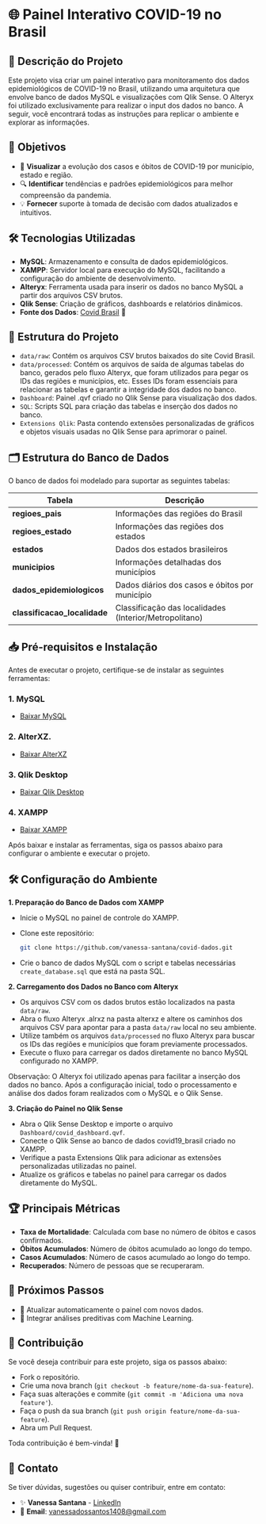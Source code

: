 # 🌐 Painel Interativo COVID-19 no Brasil

## 📝 Descrição do Projeto
Este projeto visa criar um painel interativo para monitoramento dos dados epidemiológicos de COVID-19 no Brasil, utilizando uma arquitetura que envolve banco de dados MySQL e visualizações com Qlik Sense. O Alteryx foi utilizado exclusivamente para realizar o input dos dados no banco. A seguir, você encontrará todas as instruções para replicar o ambiente e explorar as informações.

## 🎯 Objetivos
- 📍 **Visualizar** a evolução dos casos e óbitos de COVID-19 por município, estado e região.
- 🔍 **Identificar** tendências e padrões epidemiológicos para melhor compreensão da pandemia.
- 💡 **Fornecer** suporte à tomada de decisão com dados atualizados e intuitivos.

## 🛠️ Tecnologias Utilizadas
- **MySQL**: Armazenamento e consulta de dados epidemiológicos.
- **XAMPP**: Servidor local para execução do MySQL, facilitando a configuração do ambiente de desenvolvimento.
- **Alteryx**: Ferramenta usada para inserir os dados no banco MySQL a partir dos arquivos CSV brutos.
- **Qlik Sense**: Criação de gráficos, dashboards e relatórios dinâmicos.
- **Fonte dos Dados**: [Covid Brasil](https://covid.saude.gov.br) 🔗 

## 📂 Estrutura do Projeto
- ```data/raw```: Contém os arquivos CSV brutos baixados do site Covid Brasil.
- ```data/processed```: Contém os arquivos de saída de algumas tabelas do banco, gerados pelo fluxo Alteryx, que foram utilizados para pegar os IDs das regiões e municípios, etc. Esses IDs foram essenciais para relacionar as tabelas e garantir a integridade dos dados no banco.
- ```Dashboard```: Painel .qvf criado no Qlik Sense para visualização dos dados.
- ```SQL```: Scripts SQL para criação das tabelas e inserção dos dados no banco.
- ```Extensions Qlik```: Pasta contendo extensões personalizadas de gráficos e objetos visuais usadas no Qlik Sense para aprimorar o painel.

## 🗂️ Estrutura do Banco de Dados
O banco de dados foi modelado para suportar as seguintes tabelas:

| Tabela                        | Descrição                                        |
|-------------------------------|--------------------------------------------------|
| **regioes_pais**              | Informações das regiões do Brasil                |
| **regioes_estado**              | Informações das regiões dos estados              |
| **estados**                   | Dados dos estados brasileiros                    |
| **municipios**                | Informações detalhadas dos municípios            |
| **dados_epidemiologicos**     | Dados diários dos casos e óbitos por município   |
| **classificacao_localidade**  | Classificação das localidades (Interior/Metropolitano) |


## 📥 Pré-requisitos e Instalação
Antes de executar o projeto, certifique-se de instalar as seguintes ferramentas:

### 1. MySQL
- [Baixar MySQL](https://dev.mysql.com/downloads/installer/)

### 2. AlterXZ.
- [Baixar AlterXZ](https://www.alteryx.com/pt-br/designer-trial/free-30-days?)

### 3. Qlik Desktop
- [Baixar Qlik Desktop](https://community.qlik.com/t5/Download-Qlik-Products/tkb-p/Downloads) 

### 4. XAMPP
- [Baixar XAMPP](https://www.apachefriends.org/pt_br/download.html)

Após baixar e instalar as ferramentas, siga os passos abaixo para configurar o ambiente e executar o projeto.


## 🛠️ Configuração do Ambiente

**1. Preparação do Banco de Dados com XAMPP**
- Inicie o MySQL no painel de controle do XAMPP.
- Clone este repositório:

     ```bash
     git clone https://github.com/vanessa-santana/covid-dados.git
     ```
- Crie o banco de dados MySQL com o script e tabelas necessárias `create_database.sql` que está na pasta SQL.

**2. Carregamento dos Dados no Banco com Alteryx**
- Os arquivos CSV com os dados brutos estão localizados na pasta ```data/raw```.
- Abra o fluxo Alteryx .alrxz na pasta alterxz e altere os caminhos dos arquivos CSV para apontar para a pasta ```data/raw``` local no seu ambiente.
- Utilize também os arquivos ```data/processed``` no fluxo Alteryx para buscar os IDs das regiões e municípios que foram previamente processados.
- Execute o fluxo para carregar os dados diretamente no banco MySQL configurado no XAMPP.

Observação: O Alteryx foi utilizado apenas para facilitar a inserção dos dados no banco. Após a configuração inicial, todo o processamento e análise dos dados foram realizados com o MySQL e o Qlik Sense.

**3. Criação do Painel no Qlik Sense**
- Abra o Qlik Sense Desktop e importe o arquivo ```Dashboard/covid_dashboard.qvf```.
- Conecte o Qlik Sense ao banco de dados covid19_brasil criado no XAMPP.
- Verifique a pasta Extensions Qlik para adicionar as extensões personalizadas utilizadas no painel.
- Atualize os gráficos e tabelas no painel para carregar os dados diretamente do MySQL.

## 🏆 Principais Métricas
- **Taxa de Mortalidade**: Calculada com base no número de óbitos e casos confirmados.
- **Óbitos Acumulados**: Número de óbitos acumulado ao longo do tempo.
- **Casos Acumulados**: Número de casos acumulado ao longo do tempo.
- **Recuperados**: Número de pessoas que se recuperaram.

## 🔄 Próximos Passos
- 🔧 Atualizar automaticamente o painel com novos dados.
- 🤖 Integrar análises preditivas com Machine Learning.

## 🤝 Contribuição
Se você deseja contribuir para este projeto, siga os passos abaixo:
- Fork o repositório.
- Crie uma nova branch (`git checkout -b feature/nome-da-sua-feature`).
- Faça suas alterações e commite (`git commit -m 'Adiciona uma nova feature'`).
- Faça o push da sua branch (`git push origin feature/nome-da-sua-feature`).
- Abra um Pull Request.

Toda contribuição é bem-vinda! 🎉

## 💬 Contato
Se tiver dúvidas, sugestões ou quiser contribuir, entre em contato:

- ✨ **Vanessa Santana** - [LinkedIn](https://www.linkedin.com/in/santana-vanessa)  
- 📧 **Email**: vanessadossantos1408@gmail.com  
